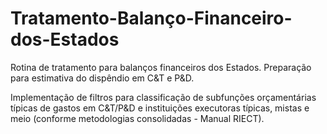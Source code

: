 # Tratamento-Balanço-Financeiro-dos-Estados
Rotina de tratamento para balanços financeiros dos Estados. Preparação para estimativa do dispêndio em C&T e P&D.

Implementação de filtros para classificação de subfunções orçamentárias típicas de gastos em C&T/P&D e instituições executoras típicas, mistas e meio (conforme metodologias consolidadas - Manual RIECT).
